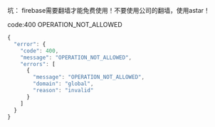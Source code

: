 坑：
firebase需要翻墙才能免费使用！不要使用公司的翻墙，使用astar！

code:400
OPERATION_NOT_ALLOWED

```js
{
  "error": {
    "code": 400,
    "message": "OPERATION_NOT_ALLOWED",
    "errors": [
      {
        "message": "OPERATION_NOT_ALLOWED",
        "domain": "global",
        "reason": "invalid"
      }
    ]
  }
}
```